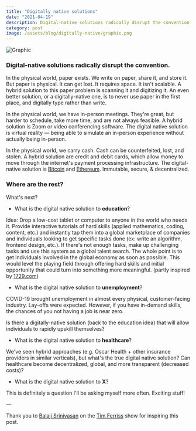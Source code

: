 ```yaml
---
title: "Digitally native solutions"
date: "2021-04-19"
description: Digital-native solutions radically disrupt the convention.
category: post
image: /assets/blog/digitally-native/graphic.png
---
```


![Graphic](/assets/blog/digitally-native/graphic.png)

### Digital-native solutions radically disrupt the convention.

In the physical world, paper exists. We write on paper, share it, and store it. But paper is physical. It can get lost. It requires space. It isn't scalable. A hybrid solution to this paper problem is scanning it and digitizing it. An even better solution, or a digitally-native one, is to never use paper in the first place, and digitally type rather than write.

In the physical world, we have in-person meetings. They're great, but harder to schedule, take more time, and are not always feasible. A hybrid solution is Zoom or video conferencing software. The digital native solution is virtual reality — being able to simulate an in-person experience without actually being in-person.

In the physical world, we carry cash. Cash can be counterfeited, lost, and stolen. A hybrid solution are credit and debit cards, which allow money to move through the internet's payment processing infrastructure. The digital-native solution is [Bitcoin](https://bitcoin.org/en/) and [Ethereum](https://ethereum.org/en/). Immutable, secure, & decentralized.  


### Where are the rest? 

What's next?

- What is the digital native solution to **education**?

Idea: Drop a low-cost tablet or computer to anyone in the world who needs it. Provide interactive tutorials of hard skills (applied mathematics, coding, content, etc.) and instantly tap them into a global marketplace of companies and individuals looking to get specific tasks done (ex: write an algorithm, frontend design, etc.). If there's not enough tasks, make up challenging tasks and use this system as a global talent search. The whole point is to get individuals involved in the global economy as soon as possible. This would level the playing field through offering hard skills and initial opportunity that could turn into something more meaningful. (partly inspired by [1729.com](https://1729.com))

- What is the digital native solution to **unemployment**?

COVID-19 brought unemployment in almost every physical, customer-facing industry. Lay-offs were expected. However, if you have in-demand skills, the chances of you not having a job is near zero. 

Is there a digitally-native solution (back to the education idea) that will allow individuals to rapidly upskill themselves?

- What is the digital native solution to **healthcare**?

We've seen hybrid approaches (e.g. Oscar Health + other insurance providers in similar verticals), but what's the true digital native solution? Can healthcare become decentralized, global, and more transparent (decreased costs)?

- What is the digital native solution to **X**?

This is definitely a question I'll be asking myself more often. Exciting stuff!

—

Thank you to [Balaji Srinivasan](https://twitter.com/balajis) on the [Tim Ferriss](https://tim.blog/2021/03/25/balaji-srinivasan-transcript/) show for inspiring this post.


